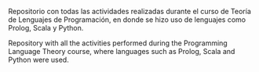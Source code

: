 Repositorio con todas las actividades realizadas durante el curso de Teoría de Lenguajes de Programación, en donde se hizo uso de lenguajes como Prolog, Scala y Python.

Repository with all the activities performed during the Programming Language Theory course, where languages such as Prolog, Scala and Python were used.